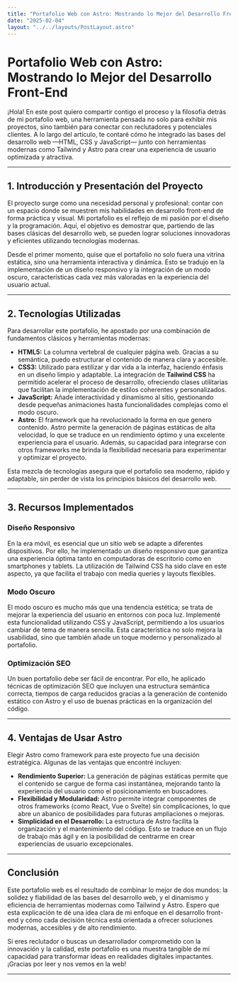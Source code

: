 ```yaml
---
title: "Portafolio Web con Astro: Mostrando lo Mejor del Desarrollo Front-End"
date: "2025-02-04"
layout: "../../layouts/PostLayout.astro"
---
```


# Portafolio Web con Astro: Mostrando lo Mejor del Desarrollo Front-End

¡Hola! En este post quiero compartir contigo el proceso y la filosofía detrás de mi portafolio web, una herramienta pensada no solo para exhibir mis proyectos, sino también para conectar con reclutadores y potenciales clientes. A lo largo del artículo, te contaré cómo he integrado las bases del desarrollo web —HTML, CSS y JavaScript— junto con herramientas modernas como Tailwind y Astro para crear una experiencia de usuario optimizada y atractiva.

---

## 1. Introducción y Presentación del Proyecto

El proyecto surge como una necesidad personal y profesional: contar con un espacio donde se muestren mis habilidades en desarrollo front-end de forma práctica y visual. Mi portafolio es el reflejo de mi pasión por el diseño y la programación. Aquí, el objetivo es demostrar que, partiendo de las bases clásicas del desarrollo web, se pueden lograr soluciones innovadoras y eficientes utilizando tecnologías modernas.

Desde el primer momento, quise que el portafolio no solo fuera una vitrina estática, sino una herramienta interactiva y dinámica. Esto se tradujo en la implementación de un diseño responsivo y la integración de un modo oscuro, características cada vez más valoradas en la experiencia del usuario actual.

---

## 2. Tecnologías Utilizadas

Para desarrollar este portafolio, he apostado por una combinación de fundamentos clásicos y herramientas modernas:

- **HTML5:** La columna vertebral de cualquier página web. Gracias a su semántica, puedo estructurar el contenido de manera clara y accesible.
- **CSS3:** Utilizado para estilizar y dar vida a la interfaz, haciendo énfasis en un diseño limpio y adaptable. La integración de **Tailwind CSS** ha permitido acelerar el proceso de desarrollo, ofreciendo clases utilitarias que facilitan la implementación de estilos coherentes y personalizados.
- **JavaScript:** Añade interactividad y dinamismo al sitio, gestionando desde pequeñas animaciones hasta funcionalidades complejas como el modo oscuro.
- **Astro:** El framework que ha revolucionado la forma en que genero contenido. Astro permite la generación de páginas estáticas de alta velocidad, lo que se traduce en un rendimiento óptimo y una excelente experiencia para el usuario. Además, su capacidad para integrarse con otros frameworks me brinda la flexibilidad necesaria para experimentar y optimizar el proyecto.

Esta mezcla de tecnologías asegura que el portafolio sea moderno, rápido y adaptable, sin perder de vista los principios básicos del desarrollo web.

---

## 3. Recursos Implementados

### Diseño Responsivo

En la era móvil, es esencial que un sitio web se adapte a diferentes dispositivos. Por ello, he implementado un diseño responsivo que garantiza una experiencia óptima tanto en computadoras de escritorio como en smartphones y tablets. La utilización de Tailwind CSS ha sido clave en este aspecto, ya que facilita el trabajo con media queries y layouts flexibles.

### Modo Oscuro

El modo oscuro es mucho más que una tendencia estética; se trata de mejorar la experiencia del usuario en entornos con poca luz. Implementé esta funcionalidad utilizando CSS y JavaScript, permitiendo a los usuarios cambiar de tema de manera sencilla. Esta característica no solo mejora la usabilidad, sino que también añade un toque moderno y personalizado al portafolio.

### Optimización SEO

Un buen portafolio debe ser fácil de encontrar. Por ello, he aplicado técnicas de optimización SEO que incluyen una estructura semántica correcta, tiempos de carga reducidos gracias a la generación de contenido estático con Astro y el uso de buenas prácticas en la organización del código.

---

## 4. Ventajas de Usar Astro

Elegir Astro como framework para este proyecto fue una decisión estratégica. Algunas de las ventajas que encontré incluyen:

- **Rendimiento Superior:** La generación de páginas estáticas permite que el contenido se cargue de forma casi instantánea, mejorando tanto la experiencia del usuario como el posicionamiento en buscadores.
- **Flexibilidad y Modularidad:** Astro permite integrar componentes de otros frameworks (como React, Vue o Svelte) sin complicaciones, lo que abre un abanico de posibilidades para futuras ampliaciones o mejoras.
- **Simplicidad en el Desarrollo:** La estructura de Astro facilita la organización y el mantenimiento del código. Esto se traduce en un flujo de trabajo más ágil y en la posibilidad de centrarme en crear experiencias de usuario excepcionales.

---

## Conclusión

Este portafolio web es el resultado de combinar lo mejor de dos mundos: la solidez y fiabilidad de las bases del desarrollo web, y el dinamismo y eficiencia de herramientas modernas como Tailwind y Astro. Espero que esta explicación te dé una idea clara de mi enfoque en el desarrollo front-end y cómo cada decisión técnica está orientada a ofrecer soluciones modernas, accesibles y de alto rendimiento.

Si eres reclutador o buscas un desarrollador comprometido con la innovación y la calidad, este portafolio es una muestra tangible de mi capacidad para transformar ideas en realidades digitales impactantes. ¡Gracias por leer y nos vemos en la web!

---